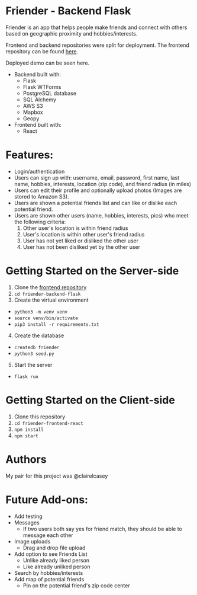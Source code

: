 # Friender - Backend Flask

Friender is an app that helps people make friends and connect with others based on geographic proximity and hobbies/interests.  

Frontend and backend repositories were split for deployment. The frontend repository can be found [here](https://github.com/s34n-k1m/friender-frontend-react).

Deployed demo can be seen here.

* Backend built with:
    * Flask
    * Flask WTForms
    * PostgreSQL database
    * SQL Alchemy
    * AWS S3
    * Mapbox
    * Geopy
* Frontend built with:
    * React

# Features:
* Login/authentication
* Users can sign up with: username, email, password, first name, last name, hobbies, interests, location (zip code), and friend radius (in miles)
* Users can edit their profile and optionally upload photos (Images are stored to Amazon S3).
* Users are shown a potential friends list and can like or dislike each potential friend.
* Users are shown other users (name, hobbies, interests, pics) who meet the following criteria:
    1. Other user's location is within friend radius
    2. User's location is within other user's friend radius
    3. User has not yet liked or disliked the other user
    4. User has not been disliked yet by the other user

# Getting Started on the Server-side

1. Clone the [frontend repository](https://github.com/s34n-k1m/friender-frontend-react)  
2. `cd friender-backend-flask`
3. Create the virtual environment
* `python3 -m venv venv`
* `source venv/bin/activate`
* `pip3 install -r requirements.txt`
4. Create the database
* `createdb friender`
* `python3 seed.py`
5. Start the server
* `flask run`

# Getting Started on the Client-side

1. Clone this repository
2. `cd friender-frontend-react`
3. `npm install`
4. `npm start`

# Authors
My pair for this project was @clairelcasey 

# Future Add-ons:
* Add testing
* Messages
    * If two users both say yes for friend match, they should be able to message each other
* Image uploads    
    * Drag and drop file upload
* Add option to see Friends List
    * Unlike already liked person
    * Like already unliked person
* Search by hobbies/interests
* Add map of potential friends
    * Pin on the potential friend's zip code center 